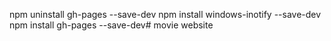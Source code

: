 npm uninstall gh-pages --save-dev
npm install windows-inotify --save-dev
npm install gh-pages --save-dev# movie
website